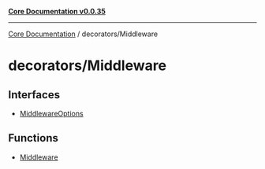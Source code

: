 [**Core Documentation v0.0.35**](../../README.md)

***

[Core Documentation](../../modules.md) / decorators/Middleware

# decorators/Middleware

## Interfaces

- [MiddlewareOptions](interfaces/MiddlewareOptions.md)

## Functions

- [Middleware](functions/Middleware.md)
